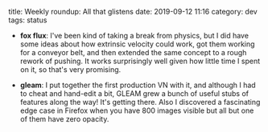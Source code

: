 title: Weekly roundup: All that glistens
date: 2019-09-12 11:16
category: dev
tags: status

- **fox flux**: I've been kind of taking a break from physics, but I did have some ideas about how extrinsic velocity could work, got them working for a conveyor belt, and then extended the same concept to a rough rework of pushing.  It works surprisingly well given how little time I spent on it, so that's very promising.

- **gleam**: I put together the first production VN with it, and although I had to cheat and hand-edit a bit, GLEAM grew a bunch of useful stubs of features along the way!  It's getting there.  Also I discovered a fascinating edge case in Firefox when you have 800 images visible but all but one of them have zero opacity.
